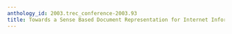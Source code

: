 ```yaml
---
anthology_id: 2003.trec_conference-2003.93
title: Towards a Sense Based Document Representation for Internet Information Retrieval
---
```

